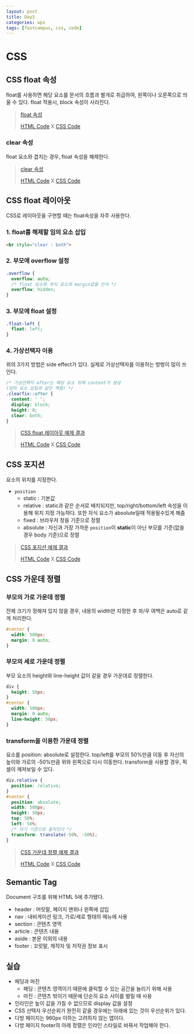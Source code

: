 ```yaml
---
layout: post
title: Day3
categories: wps
tags: [fastcampus, css, code]
---
```


# CSS

## CSS float 속성
float를 사용하면 해당 요소를 문서의 흐름과 별개로 취급하여, 왼쪽이나 오른쪽으로 띄울 수 있다. float 적용시, block 속성이 사라진다.

> [float 속성](http://hmlim.getforge.io/day3/float/float.html)
>
> [HTML Code](https://github.com/pinstinct/web-programming-school/blob/master/day3/float/float.html) X [CSS Code](https://github.com/pinstinct/web-programming-school/blob/master/day3/float/css/float.css)

### clear 속성
float 요소와 겹치는 경우, float 속성을 해제한다.

> [clear 속성](http://hmlim.getforge.io/day3/clear/clear.html)
>
> [HTML Code](https://github.com/pinstinct/web-programming-school/blob/master/day3/clear/clear.html) X [CSS Code](https://github.com/pinstinct/web-programming-school/blob/master/day3/clear/css/clear.css)

## CSS float 레이아웃
CSS로 레이아웃을 구현할 때는 float속성을 자주 사용한다.

### 1. float를 해제할 임의 요소 삽입

```html
<br style="clear : both">
```

### 2. 부모에 overflow 설정

```css
.overflow {
  overflow: auto;
  /* float 요소와 자식 요소의 margin값을 인식 */
  overflow: hidden;
}
```

### 3. 부모에 float 설정

```css
.float-left {
  float: left;
}
```

### 4. 가상선택자 이용
위의 3가지 방법은 side effect가 있다. 실제로 가상선택자를 이용하는 방벙이 많이 쓰인다.

```css
/* 가상선택자 after는 해당 요소 뒤에 content가 생성
(임의 요소 삽입과 같은 역할) */
.clearfix::after {
  content: ' ';
  display: block;
  height: 0;
  clear: both;
}
```

> [CSS float 레이아웃 예제 결과 ](http://hmlim.getforge.io/day3/float-layout/float-layout.html)
>
> [HTML Code](https://github.com/pinstinct/web-programming-school/blob/master/day3/float-layout/float-layout.html) X [CSS Code](https://github.com/pinstinct/web-programming-school/blob/master/day3/float-layout/css/float-layout.css)


## CSS 포지션
요소의 위치를 지정한다.

* `position`
  * static : 기본값
  * relative : static과 같은 순서로 배치되지만, top/right/bottom/left 속성을 이용해 위치 지정 가능하다. 또한 자식 요소가 absolute일때 적용될수있게 해줌
  * fixed : 브라우저 창을 기준으로 정렬
  * absolute : 자신과 가장 가까운 `position`이 **static**이 아닌 부모를 기준(없을 경우 body 기준)으로 정렬

> [CSS 포지션 예제 결과 ](http://hmlim.getforge.io/day3/position/position.html)
>
> [HTML Code](https://github.com/pinstinct/web-programming-school/blob/master/day3/position/position.html) X [CSS Code](https://github.com/pinstinct/web-programming-school/blob/master/day3/position/css/position.css)


## CSS 가운데 정렬

### 부모의 가로 가운데 정렬
전체 크기가 정해져 있지 않을 경우, 내용의 width만 지정한 후 좌/우 여백은 auto로 같게 처리한다.

```css
#center {
  width: 500px;
  margin: 0 auto;
}
```

### 부모의 세로 가운데 정렬
부모 요소의 height와 line-height 값이 같을 경우 가운데로 정렬한다.

```css
div {
  height: 50px;
}
#center {
  width: 500px;
  margin: 0 auto;
  line-height: 50px;
}
```

### transform을 이용한 가운데 정렬
요소를 position: absolute로 설정한다. top/left를 부모의 50%만큼 이동 후 자신의 높이와 가로의 -50%만큼 위와 왼쪽으로 다시 이동한다. transform을 사용할 경우, 픽셀이 깨져보일 수 있다.

```css
div.relative {
  position: relative;
}
#center {
  position: absolute;
  width: 500px;
  height: 50px;
  top: 50%;
  left: 50%;
  /* 자기 기준으로 움직인다 */
  transform: translate(-50%, -50%);
}
```

> [CSS 가운데 정렬 예제 결과 ](http://hmlim.getforge.io/day3/center-position/center-position.html)
>
> [HTML Code](https://github.com/pinstinct/web-programming-school/blob/master/day3/center-position/center-position.html) X [CSS Code](https://github.com/pinstinct/web-programming-school/blob/master/day3/center-position/css/center-position.css)


## Semantic Tag
Document 구조를 위해 HTML 5에 추가됐다.

- header : 머릿말, 페이지 맨위나 왼쪽에 삽입
- nav : 내비게이션 링크, 가로/세로 형태의 메뉴에 사용
- section : 콘텐츠 영역
- article : 콘텐츠 내용
- aside : 본문 이외의 내용
- footer : 꼬릿말, 제작자 및 저작권 정보 표시



## 실습
- 패딩과 마진
  - 패딩 : 콘텐츠 영역이기 때문에 클릭할 수 있는 공간을 늘리기 위해 사용
  - 마진 : 콘텐츠 밖이기 때문에 단순히 요소 사이를 벌릴 때 사용
- 인라인은 높이 값을 가질 수 없으므로 display 값을 설정
- CSS 선택자 우선순위가 완전히 같을 경우에는 아래에 있는 것이 우선순위가 있다.
- 다방 페이지는 960px 이하는 고려하지 않는 앱이다.
- 다방 페이지 footer의 아래 정렬은 인라인 스타일로 바꿔서 작업해야 한다.
